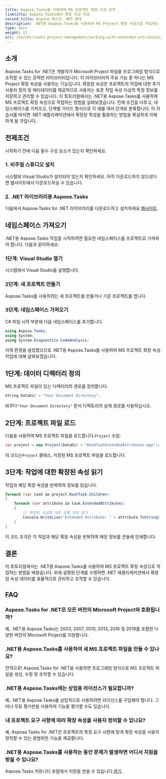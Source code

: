 ```yaml
---
title: Aspose.Tasks를 사용하여 MS 프로젝트 확장 속성 조작
linktitle: Aspose.Tasks에서 확장 속성 작업
second_title: Aspose.태스크 .NET API
description: .NET용 Aspose.Tasks를 사용하여 MS Project 확장 속성으로 작업하는 방법을 알아보세요. 프로그래밍 방식으로 작업 데이터를 쉽게 조작할 수 있습니다.
type: docs
weight: 11
url: /ko/net/tasks-project-management/working-with-extended-attributes/
---
```

## 소개
Aspose.Tasks for .NET은 개발자가 Microsoft Project 파일을 프로그래밍 방식으로 조작할 수 있는 강력한 라이브러리입니다. 이 라이브러리의 주요 기능 중 하나는 MS Project 확장 속성을 사용하는 기능입니다. 확장된 속성은 프로젝트의 작업에 대한 추가 사용자 정의 및 메타데이터를 제공하므로 사용자는 표준 작업 속성 이상의 특정 정보를 저장하고 관리할 수 있습니다.
이 튜토리얼에서는 .NET용 Aspose.Tasks를 사용하여 MS 프로젝트 확장 속성으로 작업하는 방법을 살펴보겠습니다. 전제 조건을 다루고, 네임스페이스를 가져오고, 단계별 가이드 형식으로 각 예를 여러 단계로 분류합니다. 이 자습서를 마치면 .NET 애플리케이션에서 확장된 특성을 활용하는 방법을 확실하게 이해하게 될 것입니다.
## 전제조건
시작하기 전에 다음 필수 구성 요소가 있는지 확인하세요.
### 1. 비주얼 스튜디오 설치
시스템에 Visual Studio가 설치되어 있는지 확인하세요. 아직 다운로드하지 않으셨다면 웹사이트에서 다운로드하실 수 있습니다.
### 2. .NET 라이브러리용 Aspose.Tasks
 다음에서 Aspose.Tasks for .NET 라이브러리를 다운로드하고 설치하세요.[웹사이트](https://releases.aspose.com/tasks/net/).

## 네임스페이스 가져오기
.NET용 Aspose.Tasks 작업을 시작하려면 필요한 네임스페이스를 프로젝트로 가져와야 합니다. 다음과 같이하세요:
### 1단계: Visual Studio 열기
시스템에서 Visual Studio를 실행합니다.
### 2단계: 새 프로젝트 만들기
Aspose.Tasks를 사용하려는 새 프로젝트를 만들거나 기존 프로젝트를 엽니다.
### 3단계: 네임스페이스 가져오기
C# 파일 시작 부분에 다음 네임스페이스를 추가합니다.
```csharp
using Aspose.Tasks;
using System;
using System.Diagnostics.CodeAnalysis;

```

이제 환경을 설정했으므로 .NET용 Aspose.Tasks를 사용하여 MS 프로젝트 확장 속성 작업에 대해 살펴보겠습니다.
## 1단계: 데이터 디렉터리 정의
MS 프로젝트 파일이 있는 디렉터리의 경로를 정의합니다.
```csharp
String DataDir = "Your Document Directory";
```
 바꾸다`"Your Document Directory"` 문서 디렉토리의 실제 경로를 사용하십시오.
## 2단계: 프로젝트 파일 로드
 다음을 사용하여 MS 프로젝트 파일을 로드합니다.`Project` 수업:
```csharp
var project = new Project(DataDir + "ReadTaskExtendedAttributes.mpp");
```
 이 코드는`Project` 클래스, 지정된 MS 프로젝트 파일을 로드합니다.
## 3단계: 작업에 대한 확장된 속성 읽기
작업과 해당 확장 속성을 반복하여 정보를 읽습니다.
```csharp
foreach (var task in project.RootTask.Children)
{
    foreach (var attribute in task.ExtendedAttributes)
    {
        // 확장된 속성에 대한 공통 정보 읽기
        Console.WriteLine("Extended Attribute: " + attribute.ToString());
    }
}
```
이 코드 조각은 각 작업과 해당 확장 속성을 반복하여 해당 정보를 콘솔에 인쇄합니다.

## 결론
이 튜토리얼에서는 .NET용 Aspose.Tasks를 사용하여 MS 프로젝트 확장 속성으로 작업하는 방법을 배웠습니다. 위에 설명된 단계를 수행하면 .NET 애플리케이션에서 확장된 속성 데이터를 효율적으로 관리하고 조작할 수 있습니다.
## FAQ
### Aspose.Tasks for .NET은 모든 버전의 Microsoft Project와 호환됩니까?
예, .NET용 Aspose.Tasks는 2003, 2007, 2010, 2013, 2016 및 2019를 포함한 다양한 버전의 Microsoft Project를 지원합니다.
### .NET용 Aspose.Tasks를 사용하여 새 MS 프로젝트 파일을 만들 수 있나요?
전적으로! Aspose.Tasks for .NET을 사용하면 프로그래밍 방식으로 MS 프로젝트 파일을 생성, 수정 및 조작할 수 있습니다.
### .NET용 Aspose.Tasks에는 상업용 라이선스가 필요합니까?
예, .NET용 Aspose.Tasks를 상업적으로 사용하려면 라이선스를 구입해야 합니다. 그러나 무료 평가판을 사용하여 기능을 평가할 수도 있습니다.
### 내 프로젝트 요구 사항에 따라 확장 속성을 사용자 정의할 수 있나요?
예, Aspose.Tasks for .NET은 프로젝트의 특정 요구 사항에 맞게 확장 속성을 사용자 정의할 수 있는 광범위한 기능을 제공합니다.
### .NET용 Aspose.Tasks를 사용하는 동안 문제가 발생하면 어디서 지원을 받을 수 있나요?
 Aspose.Tasks 커뮤니티 포럼에서 지원을 받을 수 있습니다.[여기](https://forum.aspose.com/c/tasks/15).